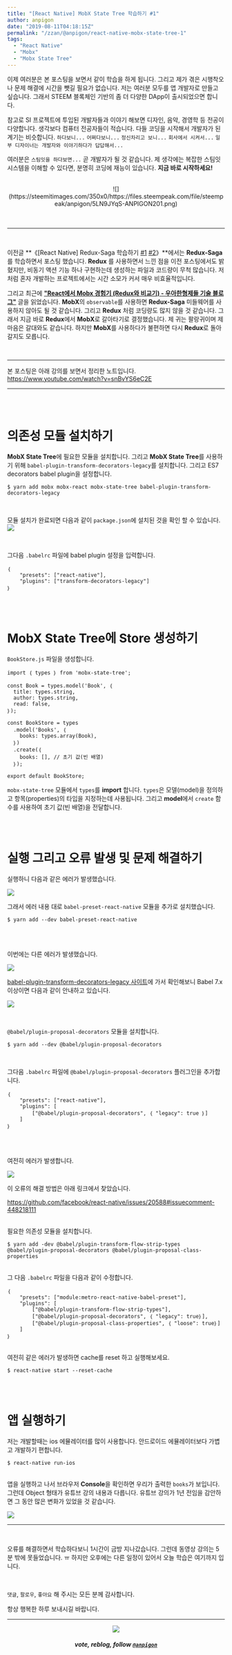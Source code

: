 ```yaml
---
title: "[React Native] MobX State Tree 학습하기 #1"
author: anpigon
date: "2019-08-11T04:18:15Z"
permalink: "/zzan/@anpigon/react-native-mobx-state-tree-1"
tags:
  - "React Native"
  - "Mobx"
  - "Mobx State Tree"
---
```

이제 여러분은 본 포스팅을 보면서 같이 학습을 하게 됩니다. 그리고 제가 겪은 시행착오나 문제 해결에 시간을 뺏길 필요가 없습니다. 저는 여러분 모두를 앱 개발자로 만들고 싶습니다. 그래서 STEEM 블록체인 기반의 좀 더 다양한 DApp이 출시되었으면 합니다. 

참고로 SI 프로젝트에 투입된 개발자들과 이야기 해보면 디자인, 음악, 경영학 등 전공이 다양합니다. 생각보다 컴퓨터 전공자들이 적습니다. 다들 코딩을 시작해서 개발자가 된 계기는 비슷합니다. `하다보니...` `어쩌다보니...` `정신차리고 보니...` `회사에서 시켜서...` `일부 디자이너는 개발자와 이야기하다가 답답해서...`

여러분은 `스팀잇을 하다보면...` 곧 개발자가 될 것 같습니다. 제 생각에는 복잡한 스팀잇 시스템을 이해할 수 있다면, 분명히 코딩에 재능이 있습니다. **지금 바로 시작하세요!**

<br>

<center>![](https://steemitimages.com/350x0/https://files.steempeak.com/file/steempeak/anpigon/5LN9JYqS-ANPIGON201.png)</center>

<br>
<br>

___

<br>

이전글 **《[React Native] Redux-Saga 학습하기 [#1](/@anpigon/react-native-redux-saga-1) [#2](/@anpigon/react-native-redux-saga-2)》**에서는 **Redux-Saga** 를 학습하면서 포스팅 했습니다. **Redux** 를 사용하면서 느낀 점을 이전 포스팅에서도 밝혔지만, 비동기 액션 기능 하나 구현하는데 생성하는 파일과 코드량이 무척 많습니다. 저처럼 혼자 개발하는 프로젝트에서는 시간 소모가 커서 매우 비효율적입니다.

그리고 최근에 **["React에서 Mobx 경험기 (Redux와 비교기) - 우아한형제들 기술 블로그"](http://woowabros.github.io/experience/2019/01/02/kimcj-react-mobx.html)** 글을 읽었습니다. **MobX**의 `observable`를 사용하면 **Redux-Saga** 미들웨어를 사용하지 않아도 될 것 같습니다. 그리고 **Redux** 처럼 코딩량도 많지 않을 것 같습니다. 그래서 지금 바로 **Redux**에서 **MobX**로 갈아타기로 결정했습니다. 제 귀는 팔랑귀이며 제 마음은 갈대와도 같습니다. 하지만 **MobX**를 사용하다가 불편하면 다시 **Redux**로 돌아갈지도 모릅니다. 

<br>

___

본 포스팅은 아래 강의를 보면서 정리한 노트입니다.
https://www.youtube.com/watch?v=snBvYS6eC2E
___

<br><br>

# 의존성 모듈 설치하기

**MobX State Tree**에 필요한 모듈을 설치합니다. 그리고 **MobX State Tree**를 사용하기 위해 `babel-plugin-transform-decorators-legacy`를 설치합니다. 그리고 ES7 decorators babel plugin을 설정합니다.

```
$ yarn add mobx mobx-react mobx-state-tree babel-plugin-transform-decorators-legacy
```

<br>

모듈 설치가 완료되면 다음과 같이 `package.json`에 설치된 것을 확인 할 수 있습니다.
![](https://files.steempeak.com/file/steempeak/anpigon/DoEfA2LL-E18489E185B3E1848FE185B3E18485E185B5E186ABE18489E185A3E186BA202019-08-1020E1848BE185A9E18492E185AE2011.00.01.png)

<br>

그다음 `.babelrc` 파일에  babel plugin 설정을 입력합니다.
```
｛ 
    "presets": ["react-native"],
    "plugins": ["transform-decorators-legacy"]
｝
```

<br>
<br>

# MobX State Tree에 Store 생성하기

`BookStore.js` 파일을 생성합니다.
```
import ｛ types ｝ from 'mobx-state-tree';

const Book = types.model('Book', ｛
  title: types.string,
  author: types.string,
  read: false,
｝);

const BookStore = types
  .model('Books', ｛
    books: types.array(Book),
  ｝)
  .create(｛
    books: [], // 초기 값(빈 배열)
  ｝);

export default BookStore;

```
`mobx-state-tree` 모듈에서 `types`를 **import** 합니다. `types`은 모델(model)을 정의하고 항목(properties)의 타입을 지정하는데 사용됩니다.
그리고 **model**에서 `create` 함수를 사용하여 초기 값(빈 배열)을 전달합니다.

<br>
<br>

# 실행 그리고 오류 발생 및 문제 해결하기

실행하니 다음과 같은 에러가 발생했습니다.

![](https://steemitimages.com/400x0/https://files.steempeak.com/file/steempeak/anpigon/d1oJYKvh-1.png)

그래서 에러 내용 대로 `babel-preset-react-native` 모듈을 추가로 설치했습니다.

```
$ yarn add --dev babel-preset-react-native
```

<br>
<br>

이번에는 다른 에러가 발생했습니다. 

![](https://steemitimages.com/400x0/https://files.steempeak.com/file/steempeak/anpigon/xKZ15nIC-2.png)

[babel-plugin-transform-decorators-legacy 사이트](https://github.com/loganfsmyth/babel-plugin-transform-decorators-legacy)에 가서 확인해보니 Babel 7.x 이상이면 다음과 같이 안내하고 있습니다.

![](https://files.steempeak.com/file/steempeak/anpigon/BRmV8iPb-33.png)

<br>

`@babel/plugin-proposal-decorators` 모듈을 설치합니다.
```
$ yarn add --dev @babel/plugin-proposal-decorators 
```

<br>

그다음 `.babelrc` 파일에 `@babel/plugin-proposal-decorators` 플러그인을 추가합니다.
```
｛ 
    "presets": ["react-native"],
    "plugins": [
        ["@babel/plugin-proposal-decorators", ｛ "legacy": true ｝]
    ]
｝
```

<br>
<br>

여전히 에러가 발생합니다. 

![](https://steemitimages.com/400x0/https://files.steempeak.com/file/steempeak/anpigon/0GRwEVDd-3.png)

이 오류의 해결 방법은 아래 링크에서 찾았습니다.

https://github.com/facebook/react-native/issues/20588#issuecomment-448218111

<br>필요한 의존성 모듈을 설치합니다.

```
$ yarn add -dev @babel/plugin-transform-flow-strip-types @babel/plugin-proposal-decorators @babel/plugin-proposal-class-properties
```

<br>그 다음 `.babelrc` 파일을 다음과 같이 수정합니다.
```
｛ 
    "presets": ["module:metro-react-native-babel-preset"],
    "plugins": [
        ["@babel/plugin-transform-flow-strip-types"],
        ["@babel/plugin-proposal-decorators", ｛ "legacy": true｝],
        ["@babel/plugin-proposal-class-properties", ｛ "loose": true｝]
    ]
｝
```

<br>여전히 같은 에러가 발생하면 cache를 reset 하고 실행해보세요.

```
$ react-native start --reset-cache
```

<br>
<br>

# 앱 실행하기

저는 개발할때는 ios 에뮬레이터를 많이 사용합니다. 안드로이드 에뮬레이터보다 가볍고 개발하기 편합니다.

```
$ react-native run-ios
``` 

<br>앱을 실행하고 나서 브라우저 **Console**을 확인하면 우리가 출력한 `books`가 보입니다. 그런데 Object 형태가 유튜브 강의 내용과 다릅니다. 유튜브 강의가 1년 전임을 감안하면 그 동안 많은 변화가 있었을 것 같습니다.

![](https://files.steempeak.com/file/steempeak/anpigon/jiTq0SCg-E18489E185B3E1848FE185B3E18485E185B5E186ABE18489E185A3E186BA202019-08-1120E1848BE185A9E1848CE185A5E186AB2011.30.11.png)

___

<br>

오류를 해결하면서 학습하다보니 1시간이 금방 지나갔습니다. 그런데 동영상 강의는 5분 밖에 못들었습니다. ㅠ 
하지만 오후에는 다른 일정이 있어서 오늘 학습은 여기까지 입니다. 


<br>

 `댓글`, `팔로우`, `좋아요` 해 주시는 모든 분께 감사합니다.

항상 행복한 하루 보내시길 바랍니다.

***

<center><img src='https://steemitimages.com/400x0/https://cdn.steemitimages.com/DQmQmWhMN6zNrLmKJRKhvSScEgWZmpb8zCeE2Gray1krbv6/BC054B6E-6F73-46D0-88E4-C88EB8167037.jpeg'><h5>vote, reblog, follow <code><a href='https://steemit.com/@anpigon'>@anpigon</a></code></h5></center>

<br>
